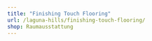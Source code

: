 ```yaml
---
title: "Finishing Touch Flooring"
url: /laguna-hills/finishing-touch-flooring/
shop: Raumausstattung
---
```

